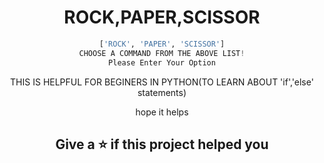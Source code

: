 <div align="center">
 
# ROCK,PAPER,SCISSOR

```python
['ROCK', 'PAPER', 'SCISSOR']
CHOOSE A COMMAND FROM THE ABOVE LIST!
Please Enter Your Option
```

<p>THIS IS HELPFUL FOR BEGINERS IN PYTHON(TO LEARN ABOUT 'if','else' statements)</P>
 
<p>hope it helps</P>

 ## Give a ⭐ if this project helped you
